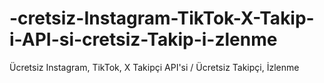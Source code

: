 # -cretsiz-Instagram-TikTok-X-Takip-i-API-si-cretsiz-Takip-i-zlenme
Ücretsiz Instagram, TikTok, X Takipçi API'si / Ücretsiz Takipçi, İzlenme
